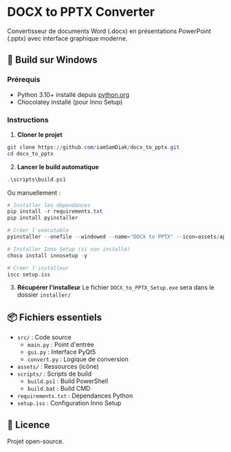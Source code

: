 # DOCX to PPTX Converter

Convertisseur de documents Word (.docx) en présentations PowerPoint (.pptx) avec interface graphique moderne.

## 🚀 Build sur Windows

### Prérequis
- Python 3.10+ installé depuis [python.org](https://www.python.org/downloads/)
- Chocolatey installé (pour Inno Setup)

### Instructions

1. **Cloner le projet**
```powershell
git clone https://github.com/iamSamDiak/docx_to_pptx.git
cd docx_to_pptx
```

2. **Lancer le build automatique**
```powershell
.\scripts\build.ps1
```

Ou manuellement :
```powershell
# Installer les dépendances
pip install -r requirements.txt
pip install pyinstaller

# Créer l'exécutable
pyinstaller --onefile --windowed --name="DOCX to PPTX" --icon=assets/app.ico --collect-all PyQt5 --collect-all docx --collect-all pptx --collect-all lxml src/main.py

# Installer Inno Setup (si non installé)
choco install innosetup -y

# Créer l'installeur
iscc setup.iss
```

3. **Récupérer l'installeur**
Le fichier `DOCX_to_PPTX_Setup.exe` sera dans le dossier `installer/`

## 📦 Fichiers essentiels

- `src/` : Code source
  - `main.py` : Point d'entrée
  - `gui.py` : Interface PyQt5
  - `convert.py` : Logique de conversion
- `assets/` : Ressources (icône)
- `scripts/` : Scripts de build
  - `build.ps1` : Build PowerShell
  - `build.bat` : Build CMD
- `requirements.txt` : Dépendances Python
- `setup.iss` : Configuration Inno Setup

## 📝 Licence

Projet open-source.
